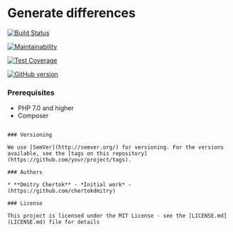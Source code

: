 #  Generate differences

[![Build Status](https://travis-ci.org/chertokdmitry/project-lvl2-s277.svg?branch=master)](https://travis-ci.org/chertokdmitry/project-lvl2-s277)

[![Maintainability](https://api.codeclimate.com/v1/badges/29466b0dc88b46eb7a39/maintainability)](https://codeclimate.com/github/chertokdmitry/project-lvl2-s277/maintainability)

[![Test Coverage](https://api.codeclimate.com/v1/badges/29466b0dc88b46eb7a39/test_coverage)](https://codeclimate.com/github/chertokdmitry/project-lvl2-s277/test_coverage)

[![GitHub version](https://badge.fury.io/gh/chertokdmitry%2Fproject-lvl2-s277.svg)](http://badge.fury.io/gh/chertokdmitry%2Fproject-lvl2-s277)




### Prerequisites

* PHP 7.0 and higher
* Composer

```

### Versioning

We use [SemVer](http://semver.org/) for versioning. For the versions available, see the [tags on this repository](https://github.com/your/project/tags). 

### Authors

* **Dmitry Chertok** - *Initial work* - (https://github.com/chertokdmitry)

### License

This project is licensed under the MIT License - see the [LICENSE.md](LICENSE.md) file for details
